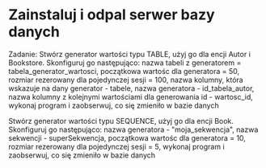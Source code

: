 # Zainstaluj i odpal serwer bazy danych

Zadanie:
Stwórz generator wartości typu TABLE, użyj go dla encji Autor i Bookstore.
Skonfiguruj go następująco:
nazwa tabeli z generatorem = tabela_generator_wartosci,
początkowa wartośc dla generatora = 50,
rozmiar rezerowany dla pojedynczej sesji = 100,
nazwa kolumny, która wskazuje na dany generator - tabele,
nazwa generatora - id_tabela_autor,
nazwa kolumny z kolejnymi wartościami dla generowania id - wartosc_id,
wykonaj program i zaobserwuj, co się zmieniło w bazie danych


Stwórz generator wartości typu SEQUENCE, użyj go dla encji Book.
Skonfiguruj go następująco:
nazwa generatora - "moja_sekwencja",
nazwa sekwencji - superSekwencja,
początkowa wartośc dla generatora = 10,
rozmiar rezerowany dla pojedynczej sesji = 5,
wykonaj program i zaobserwuj, co się zmieniło w bazie danych

